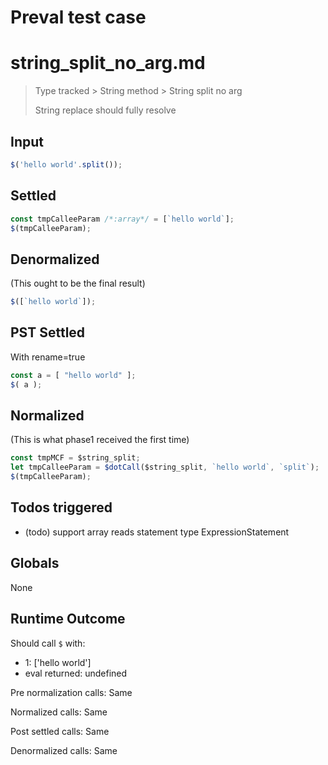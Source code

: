 # Preval test case

# string_split_no_arg.md

> Type tracked > String method > String split no arg
>
> String replace should fully resolve

## Input

`````js filename=intro
$('hello world'.split());
`````


## Settled


`````js filename=intro
const tmpCalleeParam /*:array*/ = [`hello world`];
$(tmpCalleeParam);
`````


## Denormalized
(This ought to be the final result)

`````js filename=intro
$([`hello world`]);
`````


## PST Settled
With rename=true

`````js filename=intro
const a = [ "hello world" ];
$( a );
`````


## Normalized
(This is what phase1 received the first time)

`````js filename=intro
const tmpMCF = $string_split;
let tmpCalleeParam = $dotCall($string_split, `hello world`, `split`);
$(tmpCalleeParam);
`````


## Todos triggered


- (todo) support array reads statement type ExpressionStatement


## Globals


None


## Runtime Outcome


Should call `$` with:
 - 1: ['hello world']
 - eval returned: undefined

Pre normalization calls: Same

Normalized calls: Same

Post settled calls: Same

Denormalized calls: Same
